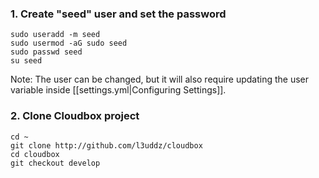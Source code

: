 ###  1. Create "seed" user and set the password ### 
```
sudo useradd -m seed
sudo usermod -aG sudo seed
sudo passwd seed
su seed
```

Note: The user can be changed, but it will also require updating the user variable inside [[settings.yml|Configuring Settings]].


### 2. Clone Cloudbox project ### 

```
cd ~
git clone http://github.com/l3uddz/cloudbox
cd cloudbox
git checkout develop
```